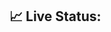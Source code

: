 
## 📈 Live Status: <!--live status-->

<!--start: status pages-->
<!-- This summary is generated by Upptime (https://github.com/upptime/upptime) -->
<!-- Do not edit this manually, your changes will be overwritten -->

<!--end: status pages-->
